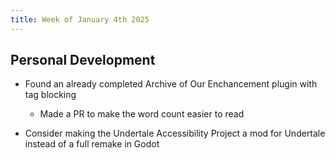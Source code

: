 ```yaml
---
title: Week of January 4th 2025
---
```


## Personal Development

- Found an already completed Archive of Our Enchancement plugin with tag blocking

  - Made a PR to make the word count easier to read

- Consider making the Undertale Accessibility Project a mod for Undertale instead of a full remake in Godot

